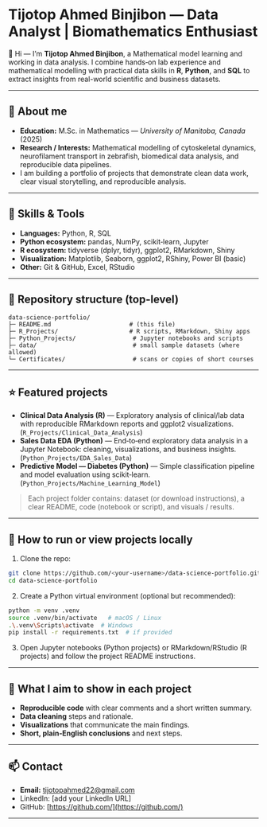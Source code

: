 # Tijotop Ahmed Binjibon — Data Analyst | Biomathematics Enthusiast

👋 Hi — I’m **Tijotop Ahmed Binjibon**, a Mathematical model learning and working in data analysis. I combine hands‑on lab experience and mathematical modelling with practical data skills in **R**, **Python**, and **SQL** to extract insights from real-world scientific and business datasets.

---

## 🔎 About me

* **Education:** M.Sc. in Mathematics — *University of Manitoba, Canada* (2025)
* **Research / Interests:** Mathematical modelling of cytoskeletal dynamics, neurofilament transport in zebrafish, biomedical data analysis, and reproducible data pipelines.
* I am building a portfolio of projects that demonstrate clean data work, clear visual storytelling, and reproducible analysis.

---

## 🧰 Skills & Tools

* **Languages:** Python, R, SQL
* **Python ecosystem:** pandas, NumPy, scikit‑learn, Jupyter
* **R ecosystem:** tidyverse (dplyr, tidyr), ggplot2, RMarkdown, Shiny
* **Visualization:** Matplotlib, Seaborn, ggplot2, RShiny, Power BI (basic)
* **Other:** Git & GitHub, Excel, RStudio

---

## 📂 Repository structure (top-level)

```
data-science-portfolio/
├─ README.md                      # (this file)
├─ R_Projects/                    # R scripts, RMarkdown, Shiny apps
├─ Python_Projects/                # Jupyter notebooks and scripts
├─ data/                           # small sample datasets (where allowed)
└─ Certificates/                   # scans or copies of short courses
```

---

## ⭐ Featured projects

* **Clinical Data Analysis (R)** — Exploratory analysis of clinical/lab data with reproducible RMarkdown reports and ggplot2 visualizations. (`R_Projects/Clinical_Data_Analysis`)
* **Sales Data EDA (Python)** — End‑to‑end exploratory data analysis in a Jupyter Notebook: cleaning, visualizations, and business insights. (`Python_Projects/EDA_Sales_Data`)
* **Predictive Model — Diabetes (Python)** — Simple classification pipeline and model evaluation using scikit‑learn. (`Python_Projects/Machine_Learning_Model`)

> Each project folder contains: dataset (or download instructions), a clear README, code (notebook or script), and visuals / results.

---

## 📌 How to run or view projects locally

1. Clone the repo:

```bash
git clone https://github.com/<your-username>/data-science-portfolio.git
cd data-science-portfolio
```

2. Create a Python virtual environment (optional but recommended):

```bash
python -m venv .venv
source .venv/bin/activate   # macOS / Linux
.\.venv\Scripts\activate  # Windows
pip install -r requirements.txt  # if provided
```

3. Open Jupyter notebooks (Python projects) or RMarkdown/RStudio (R projects) and follow the project README instructions.

---

## 📜 What I aim to show in each project

* **Reproducible code** with clear comments and a short written summary.
* **Data cleaning** steps and rationale.
* **Visualizations** that communicate the main findings.
* **Short, plain‑English conclusions** and next steps.

---

## 📫 Contact

* **Email:** [tijotopahmed22@gmail.com](mailto:tijotopahmed22@gmail.com)
* LinkedIn: \[add your LinkedIn URL]
* GitHub: [https://github.com/](https://github.com/)<your-username>

---


